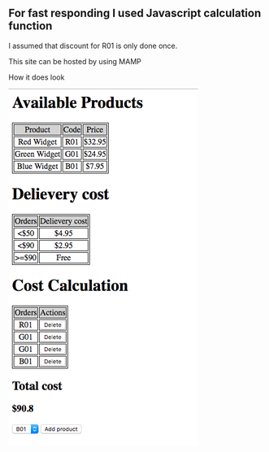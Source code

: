 ## For fast responding I used Javascript calculation function

I assumed that discount for R01 is only done once.

This site can be hosted by using MAMP

How it does look

![Alt text](./introduction.png?raw=true "Title")
